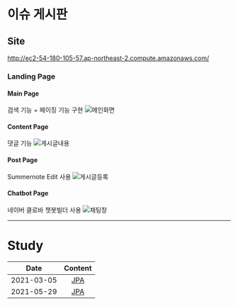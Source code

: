 # 이슈 게시판

## Site
http://ec2-54-180-105-57.ap-northeast-2.compute.amazonaws.com/
### Landing Page
#### Main Page
검색 기능 + 페이징 기능 구현
![메인화면](https://user-images.githubusercontent.com/35329247/113373854-bd9d7800-93a6-11eb-8b02-4b8668df0c8b.PNG)

#### Content Page
댓글 기능 
![게시글내용](https://user-images.githubusercontent.com/35329247/113373895-d60d9280-93a6-11eb-9b30-65757563353a.PNG)

#### Post Page
Summernote Edit 사용 
![게시글등록](https://user-images.githubusercontent.com/35329247/113373909-dd34a080-93a6-11eb-9cfe-22a5c5c3da9c.PNG)

#### Chatbot Page
네이버 클로바 챗봇빌더 사용
![채팅창](https://user-images.githubusercontent.com/35329247/113373925-e1f95480-93a6-11eb-99a9-a0be7ada0dfa.PNG)

----------------------------------------------------------
# Study 
 Date | Content 
  ---|:---:
   2021-03-05 | [ JPA ](https://github.com/jokerKwu/webBoard/blob/master/study/JPA.md)
   2021-05-29 | [ JPA ](https://github.com/jokerKwu/webBoard/blob/master/study/CI%26CD.md)
   
   
   
  
